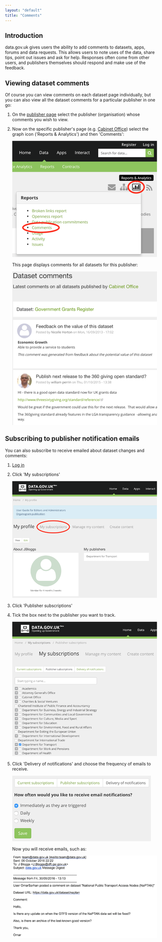 ```yaml
---
layout: "default"
title: "Comments"
---
```


## Introduction

data.gov.uk gives users the ability to add comments to datasets, apps, forums and data requests. This allows users to note uses of the data, share tips, point out issues and ask for help. Responses often come from other users, and publishers themselves should respond and make use of the feedback.

## Viewing dataset comments

Of course you can view comments on each dataset page individually, but you can also view all the dataset comments for a particular publisher in one go:

1. On the [publisher page](https://data.gov.uk/publisher) select the publisher (organisation) whose comments you wish to view.

2. Now on the specific publisher's page (e.g. [Cabinet Office](https://data.gov.uk/publisher/cabinet-office)) select the graph icon ('Reports & Analytics') and then 'Comments':

   ![comments link](images/comments_link.png)

   This page displays comments for all datasets for this publisher:

   ![comments view](images/comments_view.png)


## Subscribing to publisher notification emails

You can also subscribe to receive emailed about dataset changes and comments:

1. [Log in](https://data.gov.uk/user/login)

2. Click 'My subscriptions'

   ![My subscriptions link](images/subscriptions_link.png)

3. Click 'Publisher subscriptions'

4. Tick the box next to the publisher you want to track.

   ![Publisher subscriptions](images/subscriptions_publisher.png)

5. Click 'Delivery of notifications' and choose the frequency of emails to receive.

   ![Subscription frequency](images/subscriptions_frequency.png)

   Now you will receive emails, such as:

   ![Subscription email](images/subscriptions_email.png)
